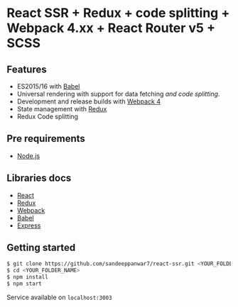 # React SSR + Redux + code splitting + Webpack 4.xx + React Router v5 + SCSS

## Features

- ES2015/16 with [Babel](https://github.com/babel/babel)
- Universal rendering with support for data fetching *and code splitting*.
- Development and release builds with [Webpack 4](https://github.com/webpack/webpack)
- State management with [Redux](https://github.com/reactjs/redux)
- Redux Code splitting

## Pre requirements
* [Node.js](https://nodejs.org/)

## Libraries docs
* [React](https://reactjs.org/)
* [Redux](https://redux.js.org/introduction)
* [Webpack](https://webpack.js.org/)
* [Babel](https://babeljs.io)
* [Express](http://expressjs.com/)

## Getting started
```bash
$ git clone https://github.com/sandeeppanwar7/react-ssr.git <YOUR_FOLDER_NAME>
$ cd <YOUR_FOLDER_NAME>
$ npm install
$ npm start
```

Service available on `localhost:3003`
